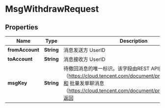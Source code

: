

# MsgWithdrawRequest


## Properties

| Name | Type | Description | Notes |
|------------ | ------------- | ------------- | -------------|
|**fromAccount** | **String** | 消息发送方 UserID |  |
|**toAccount** | **String** | 消息接收方 UserID |  |
|**msgKey** | **String** | 待撤回消息的唯一标识。该字段由REST API接口单发单聊消息（https://cloud.tencent.com/document/product/269/2282）和 批量发单聊消息（https://cloud.tencent.com/document/product/269/1612）返回 |  |



